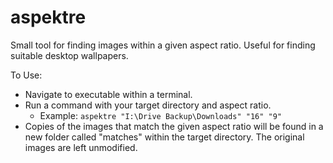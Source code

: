 # aspektre
Small tool for finding images within a given aspect ratio. Useful for finding suitable desktop wallpapers.

To Use:

* Navigate to executable within a terminal.
* Run a command with your target directory and aspect ratio.
    * Example: `aspektre "I:\Drive Backup\Downloads" "16" "9"`
* Copies of the images that match the given aspect ratio will be found in a new folder called "matches" within the target directory. The original images are left unmodified.
